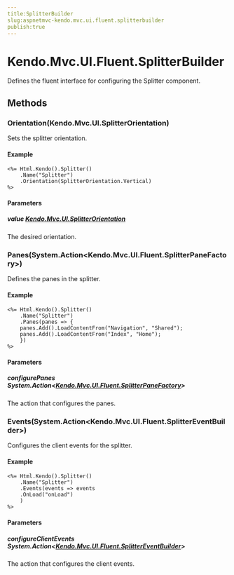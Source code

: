```yaml
---
title:SplitterBuilder
slug:aspnetmvc-kendo.mvc.ui.fluent.splitterbuilder
publish:true
---
```


# Kendo.Mvc.UI.Fluent.SplitterBuilder
Defines the fluent interface for configuring the Splitter component.



## Methods

### Orientation(Kendo.Mvc.UI.SplitterOrientation)
Sets the splitter orientation.


#### Example

    <%= Html.Kendo().Splitter()
        .Name("Splitter")
        .Orientation(SplitterOrientation.Vertical)
    %>
        


#### Parameters

##### value [Kendo.Mvc.UI.SplitterOrientation](/api/wrappers/aspnet-mvc/Kendo.Mvc.UI/SplitterOrientation)
The desired orientation.




### Panes(System.Action\<Kendo.Mvc.UI.Fluent.SplitterPaneFactory>)
Defines the panes in the splitter.


#### Example

    <%= Html.Kendo().Splitter()
        .Name("Splitter")
        .Panes(panes => {
        panes.Add().LoadContentFrom("Navigation", "Shared");
        panes.Add().LoadContentFrom("Index", "Home");
        })
    %>
        


#### Parameters

##### configurePanes System.Action<[Kendo.Mvc.UI.Fluent.SplitterPaneFactory](/api/wrappers/aspnet-mvc/Kendo.Mvc.UI.Fluent/SplitterPaneFactory)>
The action that configures the panes.




### Events(System.Action\<Kendo.Mvc.UI.Fluent.SplitterEventBuilder>)
Configures the client events for the splitter.


#### Example

    <%= Html.Kendo().Splitter()
        .Name("Splitter")
        .Events(events => events
        .OnLoad("onLoad")
        )
    %>
        


#### Parameters

##### configureClientEvents System.Action<[Kendo.Mvc.UI.Fluent.SplitterEventBuilder](/api/wrappers/aspnet-mvc/Kendo.Mvc.UI.Fluent/SplitterEventBuilder)>
The action that configures the client events.





